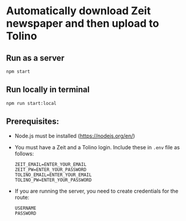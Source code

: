 # Automatically download Zeit newspaper and then upload to Tolino

## Run as a server

`npm start`

## Run locally in terminal

`npm run start:local`

## Prerequisites:

- Node.js must be installed (https://nodejs.org/en/)
- You must have a Zeit and a Tolino login. Include these in `.env` file as follows:

  ```
  ZEIT_EMAIL=ENTER_YOUR_EMAIL
  ZEIT_PW=ENTER_YOUR_PASSWORD
  TOLINO_EMAIL=ENTER_YOUR_EMAIL
  TOLINO_PW=ENTER_YOUR_PASSWORD
  ```

- If you are running the server, you need to create credentials for the route:
  ```
  USERNAME
  PASSWORD
  ```
